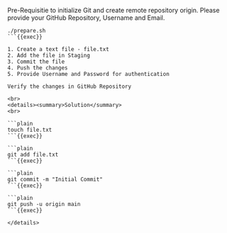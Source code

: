 Pre-Requisitie to initialize Git and create remote repository origin.
Please provide your GitHub Repository, Username and Email.

```plain
./prepare.sh
```{{exec}}

1. Create a text file - file.txt
2. Add the file in Staging
3. Commit the file
4. Push the changes
5. Provide Username and Password for authentication

Verify the changes in GitHub Repository

<br>
<details><summary>Solution</summary>
<br>

```plain
touch file.txt
```{{exec}}

```plain
git add file.txt
```{{exec}}

```plain
git commit -m "Initial Commit"
```{{exec}}

```plain
git push -u origin main
```{{exec}}

</details>